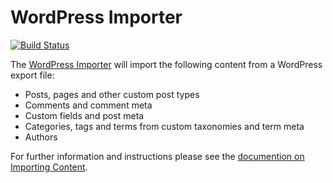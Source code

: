 # WordPress Importer

[![Build Status](https://img.shields.io/travis/com/WordPress/wordpress-importer/master.svg)](https://travis-ci.com/WordPress/wordpress-importer)

The [WordPress Importer](https://wordpress.org/plugins/wordpress-importer/) will import the following content from a WordPress export file:

* Posts, pages and other custom post types
* Comments and comment meta
* Custom fields and post meta
* Categories, tags and terms from custom taxonomies and term meta
* Authors

For further information and instructions please see the [documention on Importing Content](https://wordpress.org/support/article/importing-content/#wordpress).

